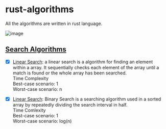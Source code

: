 # rust-algorithms

All the algorithms are written in rust language.

![image](https://user-images.githubusercontent.com/90622203/161422154-07fa8ff9-372a-41a8-95f3-d31e12391ee8.png)


## [Search Algorithms](./src/searching)

- [x] [Linear Search](./src/searching/linear_search.rs): a linear search is a algorithm for finding an element within a array. It sequentially checks each element of the array until a match is found or the whole array has been searched.                                                                                                        
     Time Complexity                         
     Best-case scenario: 1                                                   
     Worst-case scenario: n                                                  

- [x] [Linear Search](./src/searching/binary_search.rs): Binary Search is a searching algorithm used in a sorted array by repeatedly dividing the search interval in half.                
     Time Comlexity           
     Best-case scenario: 1                                                   
     Worst-case scenario: log(n)
